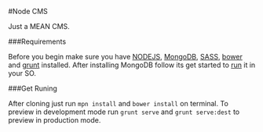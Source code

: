 #Node CMS

Just a MEAN CMS.

###Requirements

Before you begin make sure you have [NODEJS](https://nodejs.org), [MongoDB](http://www.mongodb.org/downloads), [SASS](http://sass-lang.com/install), [bower](http://bower.io) and [grunt](http://gruntjs.com) installed. After installing MongoDB follow its get started to [run](http://docs.mongodb.org/manual/tutorial/install-mongodb-on-os-x/#run-mongodb) it in your SO.



###Get Runing

After cloning just run `mpn install` and `bower install` on terminal. To preview in development mode run `grunt serve` and `grunt serve:dest` to preview in production mode.
